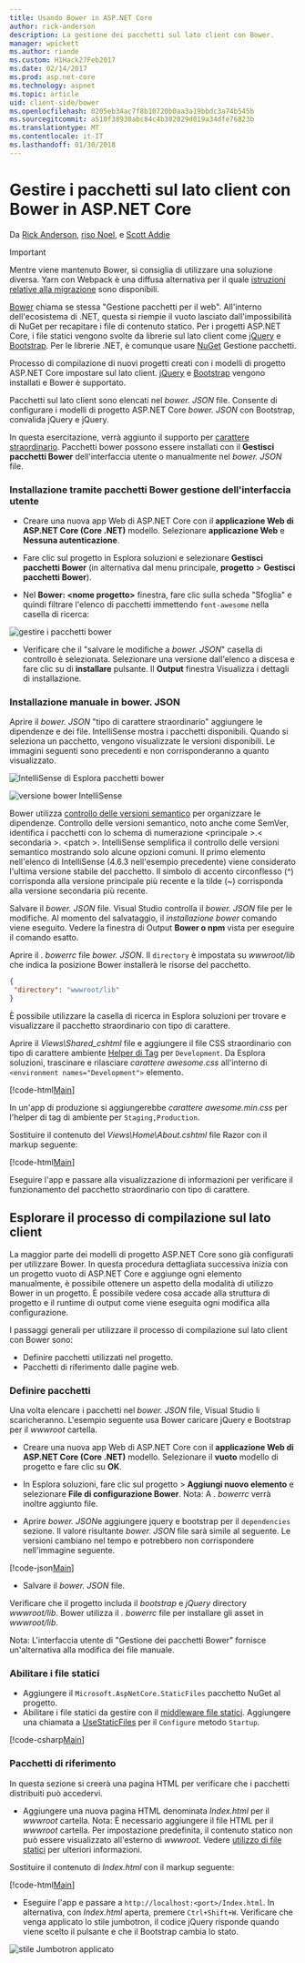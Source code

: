 ```yaml
---
title: Usando Bower in ASP.NET Core
author: rick-anderson
description: La gestione dei pacchetti sul lato client con Bower.
manager: wpickett
ms.author: riande
ms.custom: H1Hack27Feb2017
ms.date: 02/14/2017
ms.prod: asp.net-core
ms.technology: aspnet
ms.topic: article
uid: client-side/bower
ms.openlocfilehash: 0205eb34ac7f8b10720b0aa3a19bbdc3a74b545b
ms.sourcegitcommit: a510f38930abc84c4b302029d019a34dfe76823b
ms.translationtype: MT
ms.contentlocale: it-IT
ms.lasthandoff: 01/30/2018
---
```

# <a name="manage-client-side-packages-with-bower-in-aspnet-core"></a>Gestire i pacchetti sul lato client con Bower in ASP.NET Core

Da [Rick Anderson](https://twitter.com/RickAndMSFT), [riso Noel](https://blog.falafel.com/falafel-software-recognized-sitefinity-website-year/), e [Scott Addie](https://scottaddie.com) 

> [!IMPORTANT]
> Mentre viene mantenuto Bower, si consiglia di utilizzare una soluzione diversa. Yarn con Webpack è una diffusa alternativa per il quale [istruzioni relative alla migrazione](https://bower.io/blog/2017/how-to-migrate-away-from-bower/) sono disponibili.

[Bower](https://bower.io/) chiama se stessa "Gestione pacchetti per il web". All'interno dell'ecosistema di .NET, questa si riempie il vuoto lasciato dall'impossibilità di NuGet per recapitare i file di contenuto statico. Per i progetti ASP.NET Core, i file statici vengono svolte da librerie sul lato client come [jQuery](http://jquery.com/) e [Bootstrap](http://getbootstrap.com/). Per le librerie .NET, è comunque usare [NuGet](https://www.nuget.org/) Gestione pacchetti.

Processo di compilazione di nuovi progetti creati con i modelli di progetto ASP.NET Core impostare sul lato client. [jQuery](http://jquery.com/) e [Bootstrap](http://getbootstrap.com/) vengono installati e Bower è supportato.

Pacchetti sul lato client sono elencati nel *bower. JSON* file. Consente di configurare i modelli di progetto ASP.NET Core *bower. JSON* con Bootstrap, convalida jQuery e jQuery.

In questa esercitazione, verrà aggiunto il supporto per [carattere straordinario](http://fontawesome.io). Pacchetti bower possono essere installati con il **Gestisci pacchetti Bower** dell'interfaccia utente o manualmente nel *bower. JSON* file.

### <a name="installation-via-manage-bower-packages-ui"></a>Installazione tramite pacchetti Bower gestione dell'interfaccia utente

* Creare una nuova app Web di ASP.NET Core con il **applicazione Web di ASP.NET Core (Core .NET)** modello. Selezionare **applicazione Web** e **Nessuna autenticazione**.

* Fare clic sul progetto in Esplora soluzioni e selezionare **Gestisci pacchetti Bower** (in alternativa dal menu principale, **progetto** > **Gestisci pacchetti Bower**).

* Nel **Bower: \<nome progetto\>**  finestra, fare clic sulla scheda "Sfoglia" e quindi filtrare l'elenco di pacchetti immettendo `font-awesome` nella casella di ricerca:

 ![gestire i pacchetti bower](bower/_static/manage-bower-packages.png)

* Verificare che il "salvare le modifiche a *bower. JSON*" casella di controllo è selezionata. Selezionare una versione dall'elenco a discesa e fare clic su di **installare** pulsante. Il **Output** finestra Visualizza i dettagli di installazione.

### <a name="manual-installation-in-bowerjson"></a>Installazione manuale in bower. JSON

Aprire il *bower. JSON* "tipo di carattere straordinario" aggiungere le dipendenze e dei file. IntelliSense mostra i pacchetti disponibili. Quando si seleziona un pacchetto, vengono visualizzate le versioni disponibili. Le immagini seguenti sono precedenti e non corrisponderanno a quanto visualizzato.

![IntelliSense di Esplora pacchetti bower](bower/_static/add-package.png)

![versione bower IntelliSense](bower/_static/version-intelliSense.png)

Bower utilizza [controllo delle versioni semantico](http://semver.org/) per organizzare le dipendenze. Controllo delle versioni semantico, noto anche come SemVer, identifica i pacchetti con lo schema di numerazione \<principale >.\< secondaria >. \<patch >. IntelliSense semplifica il controllo delle versioni semantico mostrando solo alcune opzioni comuni. Il primo elemento nell'elenco di IntelliSense (4.6.3 nell'esempio precedente) viene considerato l'ultima versione stabile del pacchetto. Il simbolo di accento circonflesso (^) corrisponda alla versione principale più recente e la tilde (~) corrisponda alla versione secondaria più recente.

Salvare il *bower. JSON* file. Visual Studio controlla il *bower. JSON* file per le modifiche. Al momento del salvataggio, il *installazione bower* comando viene eseguito. Vedere la finestra di Output **Bower o npm** vista per eseguire il comando esatto.

Aprire il *. bowerrc* file *bower. JSON*. Il `directory` è impostata su *wwwroot/lib* che indica la posizione Bower installerà le risorse del pacchetto.

```json
{
 "directory": "wwwroot/lib"
}
```

È possibile utilizzare la casella di ricerca in Esplora soluzioni per trovare e visualizzare il pacchetto straordinario con tipo di carattere.

Aprire il *Views\Shared\_cshtml* file e aggiungere il file CSS straordinario con tipo di carattere ambiente [Helper di Tag](xref:mvc/views/tag-helpers/intro) per `Development`. Da Esplora soluzioni, trascinare e rilasciare *carattere awesome.css* all'interno di `<environment names="Development">` elemento.

[!code-html[Main](bower/sample/_Layout.cshtml?highlight=4&range=9-13)]

In un'app di produzione si aggiungerebbe *carattere awesome.min.css* per l'helper di tag di ambiente per `Staging,Production`.

Sostituire il contenuto del *Views\Home\About.cshtml* file Razor con il markup seguente:

[!code-html[Main](bower/sample/About.cshtml)]

Eseguire l'app e passare alla visualizzazione di informazioni per verificare il funzionamento del pacchetto straordinario con tipo di carattere.

## <a name="exploring-the-client-side-build-process"></a>Esplorare il processo di compilazione sul lato client

La maggior parte dei modelli di progetto ASP.NET Core sono già configurati per utilizzare Bower. In questa procedura dettagliata successiva inizia con un progetto vuoto di ASP.NET Core e aggiunge ogni elemento manualmente, è possibile ottenere un aspetto della modalità di utilizzo Bower in un progetto. È possibile vedere cosa accade alla struttura di progetto e il runtime di output come viene eseguita ogni modifica alla configurazione.

I passaggi generali per utilizzare il processo di compilazione sul lato client con Bower sono:

* Definire pacchetti utilizzati nel progetto. <!-- once defined, you don't need to download them, VS does -->
* Pacchetti di riferimento dalle pagine web.

### <a name="define-packages"></a>Definire pacchetti

Una volta elencare i pacchetti nel *bower. JSON* file, Visual Studio li scaricheranno. L'esempio seguente usa Bower caricare jQuery e Bootstrap per il *wwwroot* cartella.

* Creare una nuova app Web di ASP.NET Core con il **applicazione Web di ASP.NET Core (Core .NET)** modello. Selezionare il **vuoto** modello di progetto e fare clic su **OK**.

* In Esplora soluzioni, fare clic sul progetto > **Aggiungi nuovo elemento** e selezionare **File di configurazione Bower**. Nota: A *. bowerrc* verrà inoltre aggiunto file.

* Aprire *bower. JSON*e aggiungere jquery e bootstrap per il `dependencies` sezione. Il valore risultante *bower. JSON* file sarà simile al seguente. Le versioni cambiano nel tempo e potrebbero non corrispondere nell'immagine seguente.

[!code-json[Main](bower/sample/bower.json?highlight=5,6)]

* Salvare il *bower. JSON* file.

 Verificare che il progetto includa il *bootstrap* e *jQuery* directory *wwwroot/lib*. Bower utilizza il *. bowerrc* file per installare gli asset in *wwwroot/lib*.

 Nota: L'interfaccia utente di "Gestione dei pacchetti Bower" fornisce un'alternativa alla modifica dei file manuale.

### <a name="enable-static-files"></a>Abilitare i file statici

* Aggiungere il `Microsoft.AspNetCore.StaticFiles` pacchetto NuGet al progetto.
* Abilitare i file statici da gestire con il [middleware file statici](https://docs.microsoft.com/aspnet/core/api/microsoft.aspnetcore.builder.staticfileextensions). Aggiungere una chiamata a [UseStaticFiles](https://docs.microsoft.com/aspnet/core/api/microsoft.aspnetcore.builder.staticfileextensions) per il `Configure` metodo `Startup`.

[!code-csharp[Main](bower/sample/Startup.cs?highlight=9)]

### <a name="reference-packages"></a>Pacchetti di riferimento

In questa sezione si creerà una pagina HTML per verificare che i pacchetti distribuiti può accedervi.

* Aggiungere una nuova pagina HTML denominata *Index.html* per il *wwwroot* cartella. Nota: È necessario aggiungere il file HTML per il *wwwroot* cartella. Per impostazione predefinita, il contenuto statico non può essere visualizzato all'esterno di *wwwroot*. Vedere [utilizzo di file statici](xref:fundamentals/static-files) per ulteriori informazioni.

 Sostituire il contenuto di *Index.html* con il markup seguente:

[!code-html[Main](bower/sample/Index.html)]

* Eseguire l'app e passare a `http://localhost:<port>/Index.html`. In alternativa, con *Index.html* aperta, premere `Ctrl+Shift+W`. Verificare che venga applicato lo stile jumbotron, il codice jQuery risponde quando viene scelto il pulsante e che il Bootstrap cambia lo stato.

 ![stile Jumbotron applicato](bower/_static/jumbotron.png)
